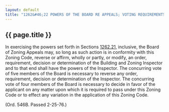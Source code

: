---
layout: default 
title: "1262&#46;22 POWERS OF THE BOARD RE APPEALS; VOTING REQUIREMENTS."---

{{ page.title }}
----------------

In exercising the powers set forth in Sections [1262.21](4d64e617.html),
inclusive, the Board of Zoning Appeals may, so long as such action is in
conformity with this Zoning Code, reverse or affirm, wholly or partly,
or modify, an order, requirement, decision or determination of the
Building and Zoning Inspector and to that end shall have the powers of
the Inspector. The concurring vote of five members of the Board is
necessary to reverse any order, requirement, decision or determination
of the Inspector. The concurring vote of four members of the Board is
necessary to decide in favor of the applicant on any matter upon which
it is required to pass under this Zoning Code or to effect any variation
in the application of this Zoning Code.

(Ord. 546B. Passed 2-25-76.)
